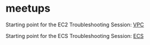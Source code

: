 # meetups

Starting point for the EC2 Troubleshooting Session:
[VPC](https://github.com/darrenweiner/meetups/blob/master/VPC/README.md)

Starting point for the ECS Troubleshooting Session:
[ECS](https://github.com/darrenweiner/meetups/blob/master/ECS/README.md)